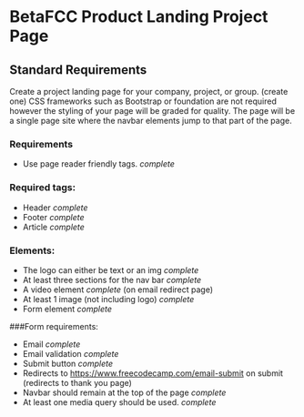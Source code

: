 # BetaFCC Product Landing Project Page

## Standard Requirements
Create a project landing page for your company, project, or group. (create one) CSS frameworks such as Bootstrap or foundation are not required however the styling of your page will be graded for quality. The page will be a single page site where the navbar elements jump to that part of the page.

### Requirements
- Use page reader friendly tags. *complete*

### Required tags:
- Header *complete*
- Footer *complete*
- Article *complete*

### Elements:
- The logo can either be text or an img *complete*
- At least three sections for the nav bar *complete*
- A video element *complete* (on email redirect page)
- At least 1 image (not including logo) *complete*
- Form element *complete*

###Form requirements:
- Email *complete*
- Email validation *complete*
- Submit button *complete*
- Redirects to https://www.freecodecamp.com/email-submit on submit (redirects to thank you page)
- Navbar should remain at the top of the page *complete*
- At least one media query should be used. *complete*
